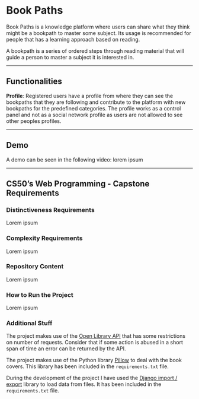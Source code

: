 # Book Paths

Book Paths is a knowledge platform where users can share what they think might be a bookpath to master some subject. Its usage is recommended for people that has a learning approach based on reading.

A bookpath is a series of ordered steps through reading material that will guide a person to master a subject it is interested in.

---
## Functionalities

**Profile**: Registered users have a profile from where they can see the bookpaths that they are following and contribute to the platform with new bookpaths for the predefined categories. The profile works as a control panel and not as a social network profile as users are not allowed to see other peoples profiles.

---
## Demo

A demo can be seen in the following video: lorem ipsum

---
## CS50’s Web Programming - Capstone Requirements

### Distinctiveness Requirements

Lorem ipsum

### Complexity Requirements

Lorem ipsum

### Repository Content

Lorem ipsum

### How to Run the Project

Lorem ipsum

### Additional Stuff

The project makes use of the [Open Library API](https://openlibrary.org/developers/api) that has some restrictions on number of requests. Consider that if some action is abused in a short span of time an error can be returned by the API.

The project makes use of the Python library [Pillow](https://pillow.readthedocs.io/en/stable/) to deal with the book covers. This library has been included in the `requirements.txt` file.

During the development of the project I have used the [Django import / export](https://django-import-export.readthedocs.io/en/stable/) library to load data from files. It  has been included in the `requirements.txt` file.
